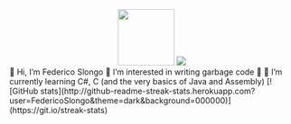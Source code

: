 <div align="center">
  <img src="https://avatars.githubusercontent.com/u/73640124?v=4" width="100"/>  
  <img src = "https://komarev.com/ghpvc/?username=FedericoSlongo">
</div>
👋 Hi, I’m Federico Slongo 💖 I’m interested in writing garbage code 💖 🌱 I’m currently learning C#, C (and the very basics of Java and Assembly)   
[![GitHub stats](http://github-readme-streak-stats.herokuapp.com?user=FedericoSlongo&theme=dark&background=000000)](https://git.io/streak-stats)
